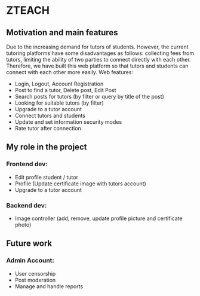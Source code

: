# ZTEACH
## Motivation and main features
Due to the increasing demand for tutors of students. However, the current tutoring platforms have some disadvantages as follows: collecting fees from tutors, limiting the ability of two parties to connect directly with each other.
Therefore, we have built this web platform so that tutors and students can connect with each other more easily. Web features:
- Login, Logout, Account Registration
- Post to find a tutor, Delete post, Edit Post
- Search posts for tutors (by filter or query by title of the post)
- Looking for suitable tutors (by filter)
- Upgrade to a tutor account
- Connect tutors and students
- Update and set information security modes
- Rate tutor after connection
## My role in the project
### Frontend dev: 
- Edit profile student / tutor
- Profile (Update certificate image with tutors account)
- Upgrade to a tutor account
### Backend dev: 
- Image controller (add, remove, update profile picture and certificate photo)
  
## Future work
### Admin Account: 
- User censorship
- Post moderation
- Manage and handle reports

